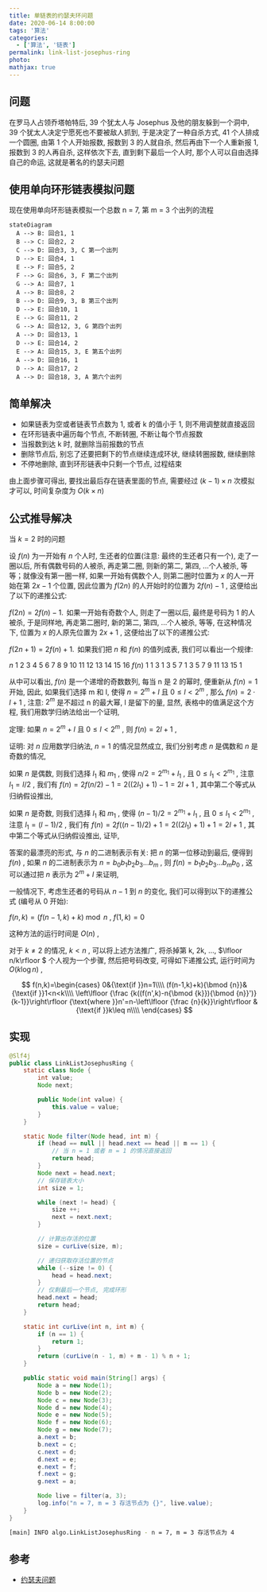 ```yaml
---
title: 单链表的约瑟夫环问题
date: 2020-06-14 8:00:00
tags: '算法'
categories:
  - ['算法', '链表']
permalink: link-list-josephus-ring
photo:
mathjax: true
---
```


## 问题

在罗马人占领乔塔帕特后, 39 个犹太人与 Josephus 及他的朋友躲到一个洞中, 39 个犹太人决定宁愿死也不要被敌人抓到, 于是决定了一种自杀方式, 41 个人排成一个圆圈, 由第 1 个人开始报数, 报数到 3 的人就自杀, 然后再由下一个人重新报 1, 报数到 3 的人再自杀, 这样依次下去, 直到剩下最后一个人时, 那个人可以自由选择自己的命运, 这就是著名的约瑟夫问题

## 使用单向环形链表模拟问题

现在使用单向环形链表模拟一个总数 n = 7, 第 m = 3 个出列的流程

```mermaid
stateDiagram
  A --> B: 回合1, 1
  B --> C: 回合2, 2
  C --> D: 回合3, 3, C 第一个出列
  D --> E: 回合4, 1
  E --> F: 回合5, 2
  F --> G: 回合6, 3, F 第二个出列
  G --> A: 回合7, 1
  A --> B: 回合8, 2
  B --> D: 回合9, 3, B 第三个出列
  D --> E: 回合10, 1
  E --> G: 回合11, 2
  G --> A: 回合12, 3, G 第四个出列
  A --> D: 回合13, 1
  D --> E: 回合14, 2
  E --> A: 回合15, 3, E 第五个出列
  A --> D: 回合16, 1
  D --> A: 回合17, 2
  A --> D: 回合18, 3, A 第六个出列
```

<!-- more -->

## 简单解决

- 如果链表为空或者链表节点数为 1, 或者 k 的值小于 1, 则不用调整就直接返回
- 在环形链表中遍历每个节点, 不断转圈, 不断让每个节点报数
- 当报数到达 k 时, 就删除当前报数的节点
- 删除节点后, 别忘了还要把剩下的节点继续连成环状, 继续转圈报数, 继续删除
- 不停地删除, 直到环形链表中只剩一个节点, 过程结束

由上面步骤可得出, 要找出最后存在链表里面的节点, 需要经过 $(k-1) \times n$ 次模拟才可以, 时间复杂度为 $O(k \times n)$

## 公式推导解决

当 $k=2$ 时的问题

设 $f(n)$ 为一开始有 $n$ 个人时, 生还者的位置(注意: 最终的生还者只有一个), 走了一圈以后, 所有偶数号码的人被杀, 再走第二圈, 则新的第二, 第四, ...个人被杀, 等等；就像没有第一圈一样, 如果一开始有偶数个人, 则第二圈时位置为 $x$ 的人一开始在第 $2x-1$ 个位置, 因此位置为 $f(2n)$ 的人开始时的位置为 $2f(n)-1$ , 这便给出了以下的递推公式:

 $f(2n)=2f(n)-1.\,$
如果一开始有奇数个人, 则走了一圈以后, 最终是号码为 1 的人被杀, 于是同样地, 再走第二圈时, 新的第二, 第四, ...个人被杀, 等等, 在这种情况下, 位置为 $x$ 的人原先位置为 $2x+1$ , 这便给出了以下的递推公式:

 $f(2n+1)=2f(n)+1.\,$
如果我们把 $n$ 和 $f(n)$ 的值列成表, 我们可以看出一个规律:

$n$     1 2 3 4 5 6 7 8 9 10 11 12 13 14 15 16
$f(n)$  1 1 3 1 3 5 7 1 3 5  7  9  11 13 15 1

从中可以看出,  $f(n)$ 是一个递增的奇数数列, 每当 n 是 2 的幂时, 便重新从 $f(n)=1$ 开始, 因此, 如果我们选择 m 和 l, 使得 $n=2^{m}+l$ 且 $0\leq l<2^{m}$ , 那么 $f(n)=2\cdot l+1$ , 注意:  $2^m$ 是不超过 n 的最大幂, l 是留下的量, 显然, 表格中的值满足这个方程, 我们用数学归纳法给出一个证明,

定理: 如果 $n=2^{m}+l$ 且 $0\leq l<2^{m}$ , 则 $f(n)=2l+1$ ,

证明: 对 $n$ 应用数学归纳法,  $n=1$ 的情况显然成立, 我们分别考虑 $n$ 是偶数和 $n$ 是奇数的情况,

如果 $n$ 是偶数, 则我们选择 $l_{1}$ 和 $m_{1}$ , 使得 $n/2=2^{m_{1}}+l_{1}$ , 且 $0\leq l_{1}<2^{m_{1}}$ , 注意 $l_{1}=l/2$ , 我们有 $f(n)=2f(n/2)-1=2((2l_{1})+1)-1=2l+1$ , 其中第二个等式从归纳假设推出,

如果 $n$ 是奇数, 则我们选择 $l_{1}$ 和 $m_{1}$ , 使得 $(n-1)/2=2^{m_{1}}+l_{1}$ , 且 $0\leq l_{1}<2^{m_{1}}$ , 注意 $l_{1}=(l-1)/2$ , 我们有 $f(n)=2f((n-1)/2)+1=2((2l_{1})+1)+1=2l+1$ , 其中第二个等式从归纳假设推出, 证毕,

答案的最漂亮的形式, 与 $n$ 的二进制表示有关: 把 $n$ 的第一位移动到最后, 便得到 $f(n)$ , 如果 $n$ 的二进制表示为 $n=b_{0}b_{1}b_{2}b_{3}\dots b_{m}$ , 则 $f(n)=b_{1}b_{2}b_{3}\dots b_{m}b_{0}$ , 这可以通过把 $n$ 表示为 $2^{m}+l$ 来证明,

一般情况下, 考虑生还者的号码从 $n-1$ 到 $n$ 的变化, 我们可以得到以下的递推公式 (编号从 0 开始):

 $f(n,k)=(f(n-1,k)+k){\bmod {n}}$ ,  $f(1,k)=0$

这种方法的运行时间是 $O(n)$ ,

对于 $k\neq 2$ 的情况, $k<n$ , 可以将上述方法推广, 将杀掉第 k, 2k, ...,  $\lfloor n/k\rfloor $  个人视为一个步骤, 然后把号码改变, 可得如下递推公式, 运行时间为 $O(k\log n)$ ,

$$
f(n,k)=\begin{cases}
    0&{\text{if }}n=1\\\\
    (f(n-1,k)+k){\bmod {n}}&{\text{if }}1<n<k\\\\
    \left\lfloor {\frac {k((f(n',k)-n{\bmod {k}}){\bmod {n}}')}{k-1}}\right\rfloor {\text{where }}n'=n-\left\lfloor {\frac {n}{k}}\right\rfloor &{\text{if }}k\leq n\\\\
\end{cases}
$$

## 实现

```java
@Slf4j
public class LinkListJosephusRing {
    static class Node {
        int value;
        Node next;

        public Node(int value) {
            this.value = value;
        }
    }

    static Node filter(Node head, int m) {
        if (head == null || head.next == head || m == 1) {
            // 当 n = 1 或者 m = 1 的情况直接返回
            return head;
        }
        Node next = head.next;
        // 保存链表大小
        int size = 1;

        while (next != head) {
            size ++;
            next = next.next;
        }

        // 计算出存活的位置
        size = curLive(size, m);

        // 递归获取存活位置的节点
        while (--size != 0) {
            head = head.next;
        }
        // 仅剩最后一个节点, 完成环形
        head.next = head;
        return head;
    }

    static int curLive(int n, int m) {
        if (n == 1) {
            return 1;
        }
        return (curLive(n - 1, m) + m - 1) % n + 1;
    }

    public static void main(String[] args) {
        Node a = new Node(1);
        Node b = new Node(2);
        Node c = new Node(3);
        Node d = new Node(4);
        Node e = new Node(5);
        Node f = new Node(6);
        Node g = new Node(7);
        a.next = b;
        b.next = c;
        c.next = d;
        d.next = e;
        e.next = f;
        f.next = g;
        g.next = a;

        Node live = filter(a, 3);
        log.info("n = 7, m = 3 存活节点为 {}", live.value);
    }
}
```

```sh
[main] INFO algo.LinkListJosephusRing - n = 7, m = 3 存活节点为 4
```

## 参考

- [约瑟夫问题](https://zh.wikipedia.org/wiki/%E7%BA%A6%E7%91%9F%E5%A4%AB%E6%96%AF%E9%97%AE%E9%A2%98)
